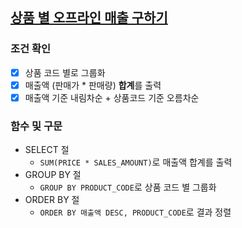 ## [상품 별 오프라인 매출 구하기](https://school.programmers.co.kr/learn/courses/30/lessons/131533)

### 조건 확인
- [x] 상품 코드 별로 그룹화
- [x] 매출액 (판매가 * 판매량) **합계**를 출력
- [x] 매출액 기준 내림차순 + 상품코드 기준 오름차순

### 함수 및 구문
- SELECT 절
  - `SUM(PRICE * SALES_AMOUNT)`로 매출액 합계를 출력
- GROUP BY 절
  - `GROUP BY PRODUCT_CODE`로 상품 코드 별 그룹화
- ORDER BY 절
  - `ORDER BY 매출액 DESC, PRODUCT_CODE`로 결과 정렬